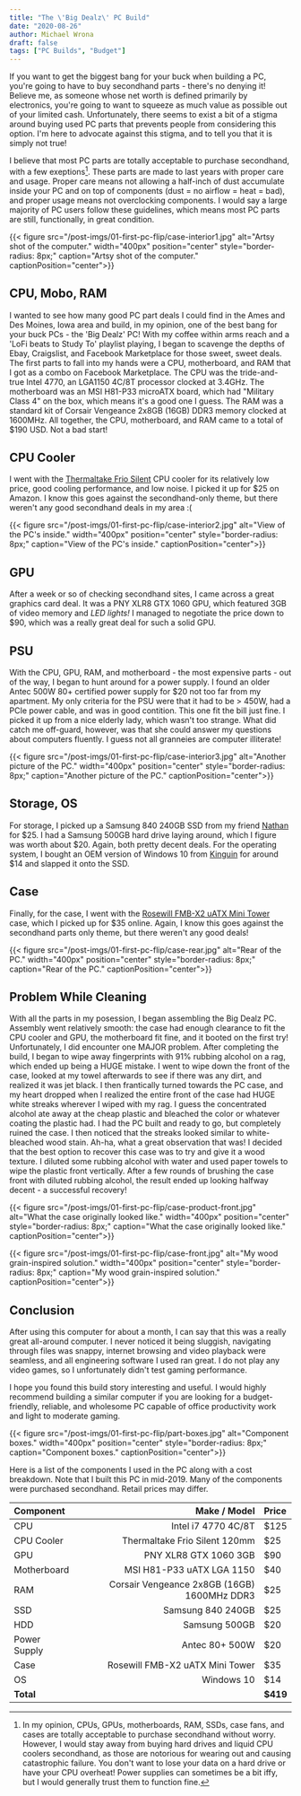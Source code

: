 ```yaml
---
title: "The \'Big Dealz\' PC Build"
date: "2020-08-26"
author: Michael Wrona
draft: false
tags: ["PC Builds", "Budget"]
---
```


If you want to get the biggest bang for your buck when building a PC, you're going to have to buy secondhand parts - there's no denying it! Believe me, as someone whose net worth is defined primarily by electronics, you're going to want to squeeze as much value as possible out of your limited cash. Unfortunately, there seems to exist a bit of a stigma around buying used PC parts that prevents people from considering this option. I'm here to advocate against this stigma, and to tell you that it is simply not true!

I believe that most PC parts are totally acceptable to purchase secondhand, with a few exeptions[^1]. These parts are made to last years with proper care and usage. Proper care means not allowing a half-inch of dust accumulate inside your PC and on top of components (dust = no airflow = heat = bad), and proper usage means not overclocking components. I would say a large majority of PC users follow these guidelines, which means most PC parts are still, functionally, in great condition.

{{< figure src="/post-imgs/01-first-pc-flip/case-interior1.jpg" alt="Artsy shot of the computer."
width="400px" position="center" style="border-radius: 8px;"
caption="Artsy shot of the computer." captionPosition="center">}}

## CPU, Mobo, RAM

I wanted to see how many good PC part deals I could find in the Ames and Des Moines, Iowa area and build, in my opinion, one of the best bang for your buck PCs - the 'Big Dealz' PC! With my coffee within arms reach and a 'LoFi beats to Study To' playlist playing, I began to scavenge the depths of Ebay, Craigslist, and Facebook Marketplace for those sweet, sweet deals. The first parts to fall into my hands were a CPU, motherboard, and RAM that I got as a combo on Facebook Marketplace. The CPU was the tride-and-true Intel 4770, an LGA1150 4C/8T processor clocked at 3.4GHz. The motherboard was an MSI H81-P33 microATX board, which had "Military Class 4" on the box, which means it's a good one I guess. The RAM was a standard kit of Corsair Vengeance 2x8GB (16GB) DDR3 memory clocked at 1600MHz. All together, the CPU, motherboard, and RAM came to a total of $190 USD. Not a bad start!

## CPU Cooler

I went with the [Thermaltake Frio Silent](https://www.amazon.com/gp/product/B00TUKLAHI/ref=ppx_yo_dt_b_asin_title_o00_s00?ie=UTF8&psc=1) CPU cooler for its relatively low price, good cooling performance, and low noise. I picked it up for $25 on Amazon. I know this goes against the secondhand-only theme, but there weren't any good secondhand deals in my area :(

{{< figure src="/post-imgs/01-first-pc-flip/case-interior2.jpg" alt="View of the PC's inside."
width="400px" position="center" style="border-radius: 8px;"
caption="View of the PC's inside." captionPosition="center">}}

## GPU

After a week or so of checking secondhand sites, I came across a great graphics card deal. It was a PNY XLR8 GTX 1060 GPU, which featured 3GB of video memory and _LED lights!_ I managed to negotiate the price down to $90, which was a really great deal for such a solid GPU.

## PSU

With the CPU, GPU, RAM, and motherboard - the most expensive parts - out of the way, I began to hunt around for a power supply. I found an older Antec 500W 80+ certified power supply for $20 not too far from my apartment. My only criteria for the PSU were that it had to be > 450W, had a PCIe power cable, and was in good contition. This one fit the bill just fine. I picked it up from a nice elderly lady, which wasn't too strange. What did catch me off-guard, however, was that she could answer my questions about computers fluently. I guess not all granneies are computer illiterate!

{{< figure src="/post-imgs/01-first-pc-flip/case-interior3.jpg" alt="Another picture of the PC."
width="400px" position="center" style="border-radius: 8px;"
caption="Another picture of the PC." captionPosition="center">}}

## Storage, OS

For storage, I picked up a Samsung 840 240GB SSD from my friend [Nathan](https://nathanv.me/) for $25. I had a Samsung 500GB hard drive laying around, which I figure was worth about $20. Again, both pretty decent deals. For the operating system, I bought an OEM version of Windows 10 from [Kinguin](https://www.kinguin.net/) for around $14 and slapped it onto the SSD.

## Case

Finally, for the case, I went with the [Rosewill FMB-X2 uATX Mini Tower](https://pcpartpicker.com/product/bHm323/rosewill-fbm-x2-microatx-mini-tower-case-fbm-x2) case, which I picked up for $35 online. Again, I know this goes against the secondhand parts only theme, but there weren't any good deals!

{{< figure src="/post-imgs/01-first-pc-flip/case-rear.jpg" alt="Rear of the PC."
width="400px" position="center" style="border-radius: 8px;"
caption="Rear of the PC." captionPosition="center">}}

## Problem While Cleaning

With all the parts in my posession, I began assembling the Big Dealz PC. Assembly went relatively smooth: the case had enough clearance to fit the CPU cooler and GPU, the motherboard fit fine, and it booted on the first try! Unfortunately, I did encounter one MAJOR problem. After completing the build, I began to wipe away fingerprints with 91% rubbing alcohol on a rag, which ended up being a HUGE mistake. I went to wipe down the front of the case, looked at my towel afterwards to see if there was any dirt, and realized it was jet black. I then frantically turned towards the PC case, and my heart dropped when I realized the entire front of the case had HUGE white streaks wherever I wiped with my rag. I guess the concentrated alcohol ate away at the cheap plastic and bleached the color or whatever coating the plastic had. I had the PC built and ready to go, but completely ruined the case. I then noticed that the streaks looked similar to white-bleached wood stain. Ah-ha, what a great observation that was! I decided that the best option to recover this case was to try and give it a wood texture. I diluted some rubbing alcohol with water and used paper towels to wipe the plastic front vertically. After a few rounds of brushing the case front with diluted rubbing alcohol, the result ended up looking halfway decent - a successful recovery!

{{< figure src="/post-imgs/01-first-pc-flip/case-product-front.jpg" alt="What the case originally looked like."
width="400px" position="center" style="border-radius: 8px;"
caption="What the case originally looked like." captionPosition="center">}}

{{< figure src="/post-imgs/01-first-pc-flip/case-front.jpg" alt="My wood grain-inspired solution."
width="400px" position="center" style="border-radius: 8px;"
caption="My wood grain-inspired solution." captionPosition="center">}}

## Conclusion

After using this computer for about a month, I can say that this was a really great all-around computer. I never noticed it being sluggish, navigating through files was snappy, internet browsing and video playback were seamless, and all engineering software I used ran great. I do not play any video games, so I unfortunately didn't test gaming performance.

I hope you found this build story interesting and useful. I would highly recommend building a similar computer if you are looking for a budget-friendly, reliable, and wholesome PC capable of office productivity work and light to moderate gaming.

{{< figure src="/post-imgs/01-first-pc-flip/part-boxes.jpg" alt="Component boxes."
width="400px" position="center" style="border-radius: 8px;"
caption="Component boxes." captionPosition="center">}}

Here is a list of the components I used in the PC along with a cost breakdown. Note that I built this PC in mid-2019. Many of the components were purchased secondhand. Retail prices may differ.

Component | Make / Model | Price |
:---          | ---: | :- |
| CPU           | Intel i7 4770 4C/8T | $125 |
| CPU Cooler    | Thermaltake Frio Silent 120mm | $25 |
| GPU           | PNY XLR8 GTX 1060 3GB | $90 |
| Motherboard   | MSI H81-P33 uATX LGA 1150 | $40 |
| RAM           | Corsair Vengeance 2x8GB (16GB) 1600MHz DDR3 | $25 |
| SSD           | Samsung 840 240GB | $25 |
| HDD           | Samsung 500GB | $20 |
| Power Supply  | Antec 80+ 500W | $20 |
| Case          | Rosewill FMB-X2 uATX Mini Tower | $35 |
| OS            | Windows 10 | $14 |
| **Total**         |  | **$419** |

[^1]: In my opinion, CPUs, GPUs, motherboards, RAM, SSDs, case fans, and cases are totally acceptable to purchase secondhand without worry. However, I would stay away from buying hard drives and liquid CPU coolers secondhand, as those are notorious for wearing out and causing catastrophic failure. You don't want to lose your data on a hard drive or have your CPU overheat! Power supplies can sometimes be a bit iffy, but I would generally trust them to function fine.
